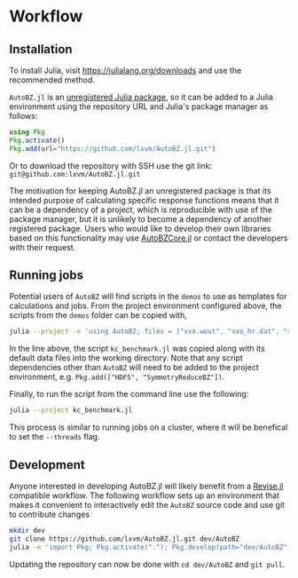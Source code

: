 # Workflow

## Installation

To install Julia, visit <https://julialang.org/downloads> and use the
recommended method.

`AutoBZ.jl` is an [unregistered Julia
package](https://pkgdocs.julialang.org/v1/managing-packages/#Adding-unregistered-packages),
so it can be added to a Julia environment using the repository URL and
Julia's package manager as follows:
```julia
using Pkg
Pkg.activate()
Pkg.add(url="https://github.com/lxvm/AutoBZ.jl.git")
```
Or to download the repository with SSH use the git link:
`git@github.com:lxvm/AutoBZ.jl.git`

The motivation for keeping AutoBZ.jl an unregistered package is that its
intended purpose of calculating specific response functions means that it can be
a dependency of a project, which is reproducible with use of the package
manager, but it is unlikely to become a dependency of another registered
package. Users who would like to develop their own libraries based on this
functionality may use [AutoBZCore.jl](https://github.com/lxvm/AutoBZCore.jl) or
contact the developers with their request.

## Running jobs

Potential users of `AutoBZ` will find scripts in the `demos` to use as templates
for calculations and jobs. From the project environment configured above, the scripts from
the `demos` folder can be copied with,
```bash
julia --project -e 'using AutoBZ; files = ["svo.wout", "svo_hr.dat", "svo_r.dat", "kc_benchmark.jl"]; cp.(joinpath.(dirname(dirname(pathof(AutoBZ))), "demos", files), joinpath.(pwd(), files))'
```
In the line above, the script `kc_benchmark.jl` was copied along with its default
data files into the working directory. Note that any script
dependencies other than `AutoBZ` will need to be added to the project
environment, e.g. `Pkg.add(["HDF5", "SymmetryReduceBZ"])`.

Finally, to run the script from the command line use the following:
```bash
julia --project kc_benchmark.jl
```
This process is similar to running jobs on a cluster, where it will be benefical
to set the `--threads` flag.

## Development

Anyone interested in developing AutoBZ.jl will likely benefit from a
[Revise.jl](https://timholy.github.io/Revise.jl/stable/) compatible workflow.
The following workflow sets up an environment that makes it convenient to
interactively edit the `AutoBZ` source code and use git to contribute changes
```bash
mkdir dev
git clone https://github.com/lxvm/AutoBZ.jl.git dev/AutoBZ
julia -e 'import Pkg; Pkg.activate("."); Pkg.develop(path="dev/AutoBZ")'
```
Updating the repository can now be done with `cd dev/AutoBZ` and `git pull`.
